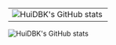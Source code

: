 
<table border=0>
  <tr>
    <td><img src="https://github-readme-stats.vercel.app/api?username=lemon-332&show_icons=true&count_private=true&theme=vue-light&hide_border=true" alt="HuiDBK's GitHub stats" style="zoom:100%;" align="left"/></td>
  </tr>
</table>
<img src="https://github.com/lemon-332/lemon-332/blob/output/github-snake.gif" alt="HuiDBK's GitHub stats" style="zoom:100%;" align="left"/>

